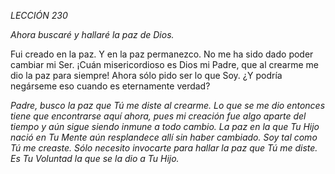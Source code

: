 *LECCIÓN 230*

*Ahora buscaré y hallaré la paz de Dios.*

Fui creado en la paz. Y en la paz permanezco. No me ha sido dado poder cambiar mi Ser. ¡Cuán misericordioso es Dios mi Padre, que al crearme me dio la paz para siempre! Ahora sólo pido ser lo que Soy. ¿Y podría negárseme eso cuando es eternamente verdad?

_Padre, busco la paz que Tú me diste al crearme. Lo que se me dio entonces tiene que encontrarse aquí ahora, pues mi creación fue algo aparte del tiempo y aún sigue siendo inmune a todo cambio. La paz en la que Tu Hijo nació en Tu Mente aún resplandece allí sin haber cambiado. Soy tal como Tú me creaste. Sólo necesito invocarte para hallar la paz que Tú me diste. Es Tu Voluntad la que se la dio a Tu Hijo._